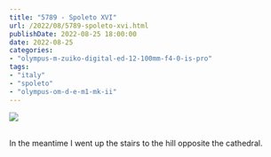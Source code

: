 ```yaml
---
title: "5789 - Spoleto XVI"
url: /2022/08/5789-spoleto-xvi.html
publishDate: 2022-08-25 18:00:00
date: 2022-08-25
categories:
- "olympus-m-zuiko-digital-ed-12-100mm-f4-0-is-pro"
tags:
- "italy"
- "spoleto"
- "olympus-om-d-e-m1-mk-ii"
---
```

<div class="container">
<div class="center"><a target="_blank" href="https://d25zfm9zpd7gm5.cloudfront.net/1200x1200/2019/20190906_150749_lr.jpg"><img class="webfeedsFeaturedVisual" src="https://d25zfm9zpd7gm5.cloudfront.net/0600x0600/2019/20190906_150749_lr.jpg" /></a></div>
</div>
<br />

In the meantime I went up the stairs to the hill opposite
the cathedral.
